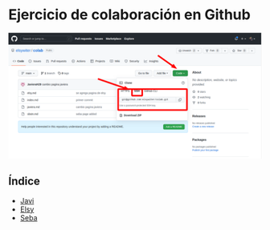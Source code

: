 # Ejercicio de colaboración en Github

![Clonar repo](/img/screenshot_4.png)


## Índice

- [Javi](javiera.md)
- [Elsy](elsy.md)
- [Seba](sbstn.md)